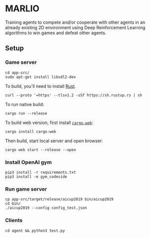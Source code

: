 # MARLIO
Training agents to compete and/or cooperate with other agents in an already existing 2D environment using Deep Reinforcement Learning algorithms to win games and defeat other agents.

## Setup

### Game server

```shell
cd app-src/
sudo apt-get install libsdl2-dev
```

To build, you'll need to install [Rust](https://rustup.rs/).

```shell
curl --proto '=https' --tlsv1.2 -sSf https://sh.rustup.rs | sh
```

To run native build:

```shell
cargo run --release
```

To build web version, first install [`cargo-web`](https://github.com/koute/cargo-web):

```shell
cargo install cargo-web
```

Then build, start local server and open browser:

```shell
cargo web start --release --open
```

### Install OpenAI gym

```shell
pip3 install -r requirements.txt
pip3 install -e gym_codeside
```

### Run game server

```shell
cp app-src/target/release/aicup2019 bin/aicup2019
cd bin/
./aicup2019 --config config_test.json
```

### Clients

```shell
cd agent && python3 test.py
```
